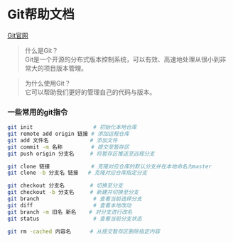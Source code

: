# Git帮助文档

[Git官网](https://git-scm.com/)

> 什么是Git？<br>
> Git是一个开源的分布式版本控制系统，可以有效、高速地处理从很小到非常大的项目版本管理。

> 为什么使用Git？<br>
> 它可以帮助我们更好的管理自己的代码与版本。

### 一些常用的git指令

```bash
git init                   # 初始化本地仓库
git remote add origin 链接 # 添加远程仓库
git add 文件名             # 添加文件
git commit -m 名称         # 提交至暂存区
git push origin 分支名     # 将暂存区推送至远程分支

git clone 链接             # 克隆对应仓库的默认分支并在本地命名为master
git clone -b 分支名 链接   # 克隆对应仓库指定分支

git checkout 分支名        # 切换至分支
git checkout -b 分支名     # 新建并切换至分支
git branch                 # 查看当前选择分支
git diff                   # 查看本地改动
git branch -m 旧名 新名    # 对分支进行改名
git status                 # 查看当前分支状态

git rm -cached 内容名      # 从提交暂存区删除指定内容
```
